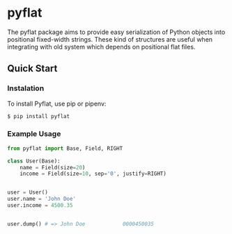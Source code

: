 # pyflat

The pyflat package aims to provide easy serialization of Python objects into positional fixed-width strings.
These kind of structures are useful when integrating with old system which depends on positional flat files.

## Quick Start

### Instalation
To install Pyflat, use pip or pipenv:

```bash
$ pip install pyflat
```

### Example Usage

```python
from pyflat import Base, Field, RIGHT

class User(Base):
    name = Field(size=20)
    income = Field(size=10, sep='0', justify=RIGHT)


user = User()
user.name = 'John Doe'
user.income = 4500.35


user.dump() # => John Doe            0000450035
```
